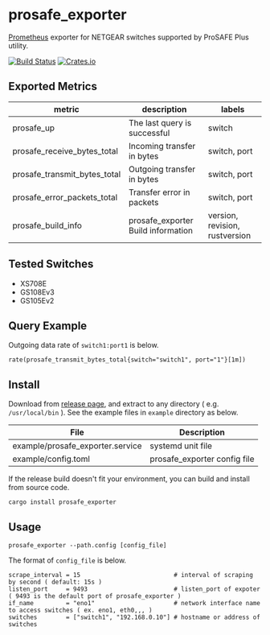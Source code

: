 # prosafe_exporter
[Prometheus](https://prometheus.io) exporter for NETGEAR switches supported by ProSAFE Plus utility.

[![Build Status](https://travis-ci.org/dalance/prosafe_exporter.svg?branch=master)](https://travis-ci.org/dalance/prosafe_exporter)
[![Crates.io](https://img.shields.io/crates/v/prosafe_exporter.svg)](https://crates.io/crates/prosafe_exporter)

## Exported Metrics

| metric                       | description                        | labels                         |
| ---------------------------- | ---------------------------------- | ------------------------------ |
| prosafe_up                   | The last query is successful       | switch                         |
| prosafe_receive_bytes_total  | Incoming transfer in bytes         | switch, port                   |
| prosafe_transmit_bytes_total | Outgoing transfer in bytes         | switch, port                   |
| prosafe_error_packets_total  | Transfer error in packets          | switch, port                   |
| prosafe_build_info           | prosafe_exporter Build information | version, revision, rustversion |

## Tested Switches

- XS708E
- GS108Ev3
- GS105Ev2

## Query Example

Outgoing data rate of `switch1:port1` is below.

```
rate(prosafe_transmit_bytes_total{switch="switch1", port="1"}[1m])
```

## Install
Download from [release page](https://github.com/dalance/prosafe_exporter/releases/latest), and extract to any directory ( e.g. `/usr/local/bin` ).
See the example files in `example` directory as below.

| File                             | Description                  |
| -------------------------------- | ---------------------------- |
| example/prosafe_exporter.service | systemd unit file            |
| example/config.toml              | prosafe_exporter config file |


If the release build doesn't fit your environment, you can build and install from source code.

```
cargo install prosafe_exporter
```

## Usage

```
prosafe_exporter --path.config [config_file]
```

The format of `config_file` is below.

```
scrape_interval = 15                          # interval of scraping by second ( default: 15s )
listen_port     = 9493                        # listen_port of expoter ( 9493 is the default port of prosafe_exporter )
if_name         = "eno1"                      # network interface name to access switches ( ex. eno1, eth0,,, )
switches        = ["switch1", "192.168.0.10"] # hostname or address of switches
```
